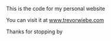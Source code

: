 This is the code for my personal website

You can visit it at www.trevorwiebe.com

Thanks for stopping by
